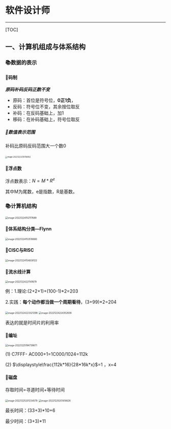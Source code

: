 # 软件设计师

---

[TOC]

## 一、计算机组成与体系结构

### :books:数据的表示

#### :tada:码制

***原码补码反码正数不变***

- 原码：首位是符号位，**0正1负**，
- 反码：符号位不变，其余按位取反
- 补码：在反码基础上，加1
- 移码：在补码基础上，符号位取反

##### :ghost:数值表示范围

补码比原码反码范围大一个数0

​	<img src="https://cdn.staticaly.com/gh/xiaohuayuhai/image_bed@master/img/image-20221223210156852.png" alt="image-20221223210156852" style="zoom: 40%;" />

#### :tada:浮点数

浮点数表示：$N=M*R^e$

其中M为尾数，e是指数，R是基数。



### :books:计算机结构
<img src="https://cdn.staticaly.com/gh/xiaohuayuhai/image_bed@master/img/image-20221224152117689.png" alt="image-20221224152117689" style="zoom: 50%;" /> 

#### :tada:体系结构分类—Flynn

<img src="https://cdn.staticaly.com/gh/xiaohuayuhai/image_bed@master/img/image-20221224153518880.png" alt="image-20221224153518880" style="zoom:50%;" /> 

#### :tada:CISC与RISC

<img src="https://cdn.staticaly.com/gh/xiaohuayuhai/image_bed@master/img/image-20221224154838122.png" alt="image-20221224154838122" style="zoom:50%;" /> 

####  :tada:流水线计算

<img src="https://cdn.staticaly.com/gh/xiaohuayuhai/image_bed@master/img/image-20221224221141679.png" alt="image-20221224221141679" style="zoom:50%;" /> 

例：1.理论:(2+2+1)+(100-1)*2=203

2.实践：**每个动作都当做一个周期看待**，(3+99)*2=204



<img src="https://cdn.staticaly.com/gh/xiaohuayuhai/image_bed@master/img/image-20221224223321298.png" alt="image-20221224223321298" style="zoom: 50%;" /> 



<img src="https://cdn.staticaly.com/gh/xiaohuayuhai/image_bed@master/img/image-20221224224352638.png" alt="image-20221224224352638" style="zoom:50%;" /> 

表达的就是时间片的利用率

#### :tada:编址

<img src="https://cdn.staticaly.com/gh/xiaohuayuhai/image_bed@master/img/image-20221225194739871.png" alt="image-20221225194739871" style="zoom:50%;" /> 

(1) C7FFF- AC000+1=1C000/1024=112k

(2) $\displaystyle\frac{112k*16}{28*16k*x}$=1  ，x=4



#### :tada:磁盘

存取时间=寻道时间+等待时间

<img src="https://cdn.staticaly.com/gh/xiaohuayuhai/image_bed@master/img/image-20221225201234579.png" alt="image-20221225201234579" style="zoom:50%;" /> 

<img src="https://cdn.staticaly.com/gh/xiaohuayuhai/image_bed@master/img/image-20221225201414626.png" alt="image-20221225201414626" style="zoom:50%;" /> 

最长时间：(33+3)*10+6

最少时间：(3+3)*11
